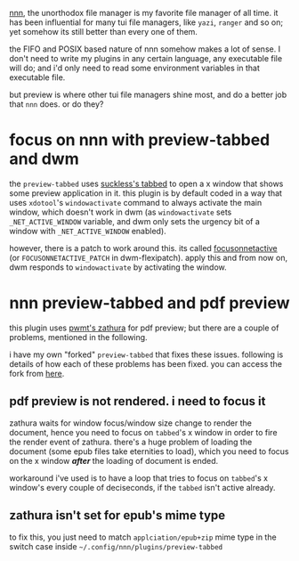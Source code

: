 [nnn](https://github.com/jarun/nnn), the unorthodox file manager is my favorite
file manager of all time. it has been influential for many tui file managers,
like `yazi`, `ranger` and so on; yet somehow its still better than every one of
them.

the FIFO and POSIX based nature of nnn somehow makes a lot of sense. I don't
need to write my plugins in any certain language, any executable file will do;
and i'd only need to read some environment variables in that executable file.

but preview is where other tui file managers shine most, and do a better job
that `nnn` does. or do they?

# focus on nnn with preview-tabbed and dwm
the `preview-tabbed` uses [suckless's
tabbed](https://tools.suckless.org/tabbed/) to open a x window that shows some
preview application in it. this plugin is by default coded in a way that uses
`xdotool`'s `windowactivate` command to always activate the main window, which
doesn't work in dwm (as `windowactivate` sets `_NET_ACTIVE_WINDOW` variable, and
dwm only sets the urgency bit of a window with `_NET_ACTIVE_WINDOW` enabled).

however, there is a patch to work around this. its called
[focusonnetactive](https://dwm.suckless.org/patches/focusonnetactive/) (or
`FOCUSONNETACTIVE_PATCH` in dwm-flexipatch). apply this and from now on, dwm
responds to `windowactivate` by activating the window.

# nnn preview-tabbed and pdf preview
this plugin uses [pwmt's zathura](https://github.com/pwmt/zathura) for pdf
preview; but there are a couple of problems, mentioned in the following.

i have my own "forked" `preview-tabbed` that fixes these issues. following is
details of how each of these problems has been fixed. you can access the fork
from [here](/public/preview-tabbed).

## pdf preview is not rendered. i need to focus it
zathura waits for window focus/window size change to render the document, hence
you need to focus on `tabbed`'s  x window in order to fire the render event of
zathura. there's a huge problem of loading the document (some epub files take
eternities to load), which you need to focus on the x window ***after*** the
loading of document is ended.

workaround i've used is to have a loop that tries to focus on `tabbed`'s x
window's every couple of deciseconds, if the `tabbed` isn't active already.

## zathura isn't set for epub's mime type
to fix this, you just need to match `applciation/epub+zip` mime type in the
switch case inside `~/.config/nnn/plugins/preview-tabbed`
